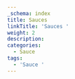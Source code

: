 ```yaml
---
_schema: index
title: Sauces
linkTitle: 'Sauces '
weight: 2
description:
categories:
  - Sauce
tags:
  - 'Sauce '
---
```

